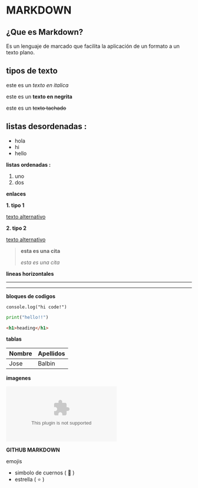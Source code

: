 # MARKDOWN

## ¿Que es Markdown?

Es un lenguaje de marcado que facilita la aplicación de un formato a un texto plano.

## **tipos de texto**

este es un *texto en italica*

este es un **texto en negrita**

este es un ~~texto tachado~~

## **listas desordenadas :**

* hola
* hi
* hello

**listas ordenadas :**

1. uno
2. dos

**enlaces**

**1. tipo 1**

[texto alternativo](www.google.com)

**2. tipo 2**

[texto alternativo](www.google.com "google")

> **esta es una cita**
> 
> *esta es una cita*

**lineas horizontales**

---
---

**bloques de codigos**

`console.log("hi code!")`

```python
print("hello!!")
```
```html
<h1>heading</h1>
```

**tablas**

| Nombre | Apellidos |
|--------|-----------|
| Jose   | Balbin    |

**imagenes**

![imagen](www.google.com "google")

<!--* GITHUB MARKDOWN -->
**GITHUB MARKDOWN**

emojis 

* simbolo de cuernos  ( :metal: )
* estrella ( :star: )
